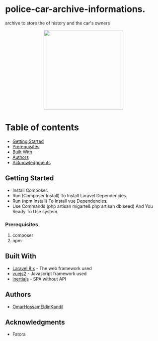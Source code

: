 # police-car-archive-informations.
archive to store the of history and the car's owners
<p align="center"><img src="https://www.flaticon.com/svg/vstatic/svg/1085/1085961.svg?token=exp=1610657240~hmac=7b4187d063577c5183c4827afb31cedb" height='256'/>
</p>

Table of contents
=================

   * [Getting Started](#getting-started)
   * [Prerequisites](#prerequisites)
   * [Built With](#built-with)
   * [Authors](#authors)
   * [Acknowledgments](#acknowledgments)


## Getting Started

* Install Composer.
* Run (Composer Install) To Install Laravel Dependencies.
* Run (npm Install) To Install vue Dependencies.
* Use Commands (php artisan migarte& php artisan db:seed) And You Ready To Use system.

### Prerequisites

1. composer
1. npm

## Built With

* [Laravel 8.x](https://laravel.com/docs/8.x) - The web framework used
* [vuejs2](https://cli.vuejs.org/guide/)      - Javascript framework used
* [inertiajs](https://inertiajs.com/)         - SPA without API

## Authors

* [OmarHossamEldinKandil](https://www.facebook.com/kande1l.omar)

## Acknowledgments

* Fatora
